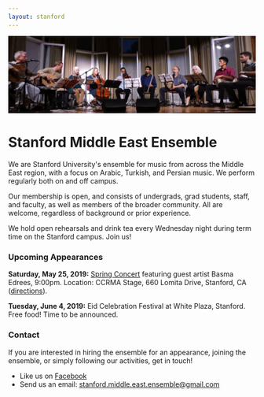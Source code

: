 ```yaml
---
layout: stanford
---
```


![concert](img/concert.jpg)

Stanford Middle East Ensemble
=============================

We are Stanford University's ensemble for music from across the Middle East region, with a focus on Arabic, Turkish, and Persian music. We perform regularly both on and off campus.

Our membership is open, and consists of undergrads, grad students, staff, and faculty, as well as members of the broader community. All are welcome, regardless of background or prior experience.

We hold open rehearsals and drink tea every Wednesday night during term time on the Stanford campus. Join us!


### Upcoming Appearances

**Saturday, May 25, 2019:** [Spring Concert](https://www.facebook.com/events/424076941696550/) featuring guest artist Basma Edrees, 9:00pm. Location: CCRMA Stage, 660 Lomita Drive, Stanford, CA ([directions](https://ccrma.stanford.edu/about/directions)).

**Tuesday, June 4, 2019:** Eid Celebration Festival at White Plaza, Stanford. Free food! Time to be announced.

### Contact

If you are interested in hiring the ensemble for an appearance, joining the ensemble, or simply following our activities, get in touch!
- Like us on [Facebook](https://facebook.com/StanfordMEE)
- Send us an email: stanford.middle.east.ensemble@gmail.com
